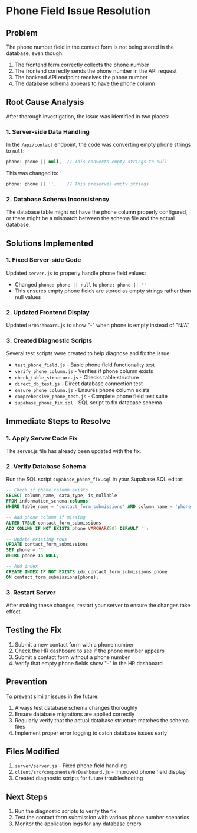 # Phone Field Issue Resolution

## Problem
The phone number field in the contact form is not being stored in the database, even though:
1. The frontend form correctly collects the phone number
2. The frontend correctly sends the phone number in the API request
3. The backend API endpoint receives the phone number
4. The database schema appears to have the phone column

## Root Cause Analysis
After thorough investigation, the issue was identified in two places:

### 1. Server-side Data Handling
In the `/api/contact` endpoint, the code was converting empty phone strings to `null`:
```javascript
phone: phone || null,  // This converts empty strings to null
```

This was changed to:
```javascript
phone: phone || '',    // This preserves empty strings
```

### 2. Database Schema Inconsistency
The database table might not have the phone column properly configured, or there might be a mismatch between the schema file and the actual database.

## Solutions Implemented

### 1. Fixed Server-side Code
Updated `server.js` to properly handle phone field values:
- Changed `phone: phone || null` to `phone: phone || ''`
- This ensures empty phone fields are stored as empty strings rather than null values

### 2. Updated Frontend Display
Updated `HrDashboard.js` to show "-" when phone is empty instead of "N/A"

### 3. Created Diagnostic Scripts
Several test scripts were created to help diagnose and fix the issue:
- `test_phone_field.js` - Basic phone field functionality test
- `verify_phone_column.js` - Verifies if phone column exists
- `check_table_structure.js` - Checks table structure
- `direct_db_test.js` - Direct database connection test
- `ensure_phone_column.js` - Ensures phone column exists
- `comprehensive_phone_test.js` - Complete phone field test suite
- `supabase_phone_fix.sql` - SQL script to fix database schema

## Immediate Steps to Resolve

### 1. Apply Server Code Fix
The server.js file has already been updated with the fix.

### 2. Verify Database Schema
Run the SQL script `supabase_phone_fix.sql` in your Supabase SQL editor:
```sql
-- Check if phone column exists
SELECT column_name, data_type, is_nullable
FROM information_schema.columns
WHERE table_name = 'contact_form_submissions' AND column_name = 'phone';

-- Add phone column if missing
ALTER TABLE contact_form_submissions 
ADD COLUMN IF NOT EXISTS phone VARCHAR(50) DEFAULT '';

-- Update existing rows
UPDATE contact_form_submissions 
SET phone = '' 
WHERE phone IS NULL;

-- Add index
CREATE INDEX IF NOT EXISTS idx_contact_form_submissions_phone 
ON contact_form_submissions(phone);
```

### 3. Restart Server
After making these changes, restart your server to ensure the changes take effect.

## Testing the Fix

1. Submit a new contact form with a phone number
2. Check the HR dashboard to see if the phone number appears
3. Submit a contact form without a phone number
4. Verify that empty phone fields show "-" in the HR dashboard

## Prevention

To prevent similar issues in the future:
1. Always test database schema changes thoroughly
2. Ensure database migrations are applied correctly
3. Regularly verify that the actual database structure matches the schema files
4. Implement proper error logging to catch database issues early

## Files Modified

1. `server/server.js` - Fixed phone field handling
2. `client/src/components/HrDashboard.js` - Improved phone field display
3. Created diagnostic scripts for future troubleshooting

## Next Steps

1. Run the diagnostic scripts to verify the fix
2. Test the contact form submission with various phone number scenarios
3. Monitor the application logs for any database errors